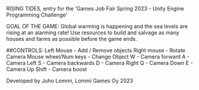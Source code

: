 RISING TIDES, entry for the 'Games Job Fair Spring 2023 - Unity Engine Programming Challenge'

GOAL OF THE GAME:
Global warming is happening and the sea levels are rising at an alarming rate! Use resources to build and salvage as many houses and farms as possible before the game ends.

##CONTROLS:
Left Mouse - Add / Remove objects
Right mouse - Rotate Camera
Mouse wheel/Num keys - Change Object
W - Camera forward
A - Camera Left
S - Camera backwards
D - Camera Right
Q - Camera Down
E - Camera Up
Shift - Camera boost

Developed by Juho Lommi, Lommi Games Oy 2023
